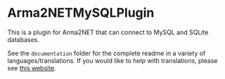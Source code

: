 Arma2NETMySQLPlugin
==========

This is a plugin for Arma2NET that can connect to MySQL and SQLite
databases.

See the `documentation` folder for the complete readme in a
variety of languages/translations.  If you would like to help
with translations, please see [this website](https://poeditor.com/join/project?hash=33b7975a5fe8327995ab0cd0c1056b31).
